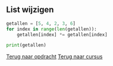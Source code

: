 ## List wijzigen

```python
getallen = [5, 4, 2, 3, 6]
for index in range(len(getallen)):
    getallen[index] *= getallen[index]

print(getallen)
```

[Terug naar opdracht](/taken/listwijzigen.html)
[Terug naar cursus](/24_forin.html)
